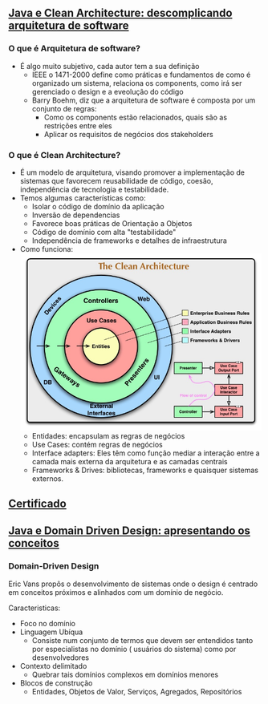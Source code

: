 ## [Java e Clean Architecture: descomplicando arquitetura de software](https://cursos.alura.com.br/course/java-clean-architecture)

### O que é Arquitetura de software?

* É algo muito subjetivo, cada autor tem a sua definição
    * IEEE o 1471-2000 define como práticas e fundamentos de como é organizado um sistema, relaciona os components, como
      irá ser gerenciado o design e a eveolução do código
    * Barry Boehm, diz que a arquitetura de software é composta por um conjunto de regras:
        * Como os components estão relacionados, quais são as restrições entre eles
        * Aplicar os requisitos de negócios dos stakeholders

### O que é Clean Architecture?

* É um modelo de arquitetura, visando promover a implementação de sistemas que favorecem reusabilidade de
  código, coesão, independência de tecnologia e testabilidade.
* Temos algumas características como:
    * Isolar o código de domínio da aplicação
    * Inversão de dependencias
    * Favorece boas práticas de Orientação a Objetos
    * Código de domínio com alta "testabilidade"
    * Independência de frameworks e detalhes de infraestrutura
* Como funciona:
  ![img_1.png](img_1.png)
    * Entidades: encapsulam as regras de negócios
    * Use Cases: contém regras de negócios
    * Interface adapters: Eles têm como função mediar a interação entre a camada mais externa da arquitetura e as
      camadas centrais
    * Frameworks & Drives: bibliotecas, frameworks e quaisquer sistemas externos.

## [Certificado](https://cursos.alura.com.br/user/wesleyschwartz/course/java-clean-architecture/certificate)

## [Java e Domain Driven Design: apresentando os conceitos](https://cursos.alura.com.br/course/java-domain-driven-design-conceitos)

### Domain-Driven Design

Eric Vans propôs o desenvolvimento de sistemas onde o design é centrado em conceitos próximos e alinhados com um domínio
de negócio.

Caracteristicas:

* Foco no domínio
* Linguagem Ubíqua
    * Consiste num conjunto de termos que devem ser entendidos tanto por especialistas no domínio (
      usuários do sistema) como por desenvolvedores
* Contexto delimitado
    * Quebrar tais domínios complexos em domínios menores
* Blocos de construção
    * Entidades, Objetos de Valor, Serviços, Agregados, Repositórios